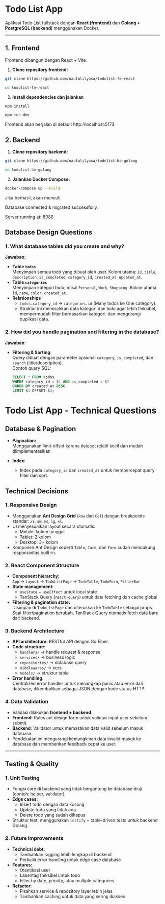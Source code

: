 # Todo List App

Aplikasi Todo List fullstack dengan **React (frontend)** dan **Golang + PostgreSQL (backend)** menggunakan Docker.

---

## 1. Frontend

Frontend dibangun dengan React + Vite.

1. **Clone repository frontend:**

```bash
git clone https://github.com/naufalilyasa/todolist-fe-react
```
```bash
cd todolist-fe-react
```

2. **Install dependencies dan jalankan**
```bash
npm install
```
```bash
npm run dev
```
Frontend akan berjalan di default http://localhost:5173

## 2. Backend
1. **Clone repository backend:**
```bash
git clone https://github.com/naufalilyasa/todolist-be-golang
```
```bash
cd todolist-be-golang
```
2. **Jalankan Docker Compose:**
```bash
docker-compose up --build
```
Jika berhasil, akan muncul:

Database connected & migrated successfully.

Server running at: 8080


##
## Database Design Questions

### 1. What database tables did you create and why?

**Jawaban:**

- **Table `todos`**  
  Menyimpan semua todo yang dibuat oleh user. Kolom utama: `id`, `title`, `description`, `is_completed`, `category_id`, `created_at`, `updated_at`.  
- **Table `categories`**  
  Menyimpan kategori todo, misal `Personal`, `Work`, `Shopping`. Kolom utama: `id`, `name`, `color`, `created_at`.  
- **Relationships**  
  - `todos.category_id` → `categories.id` (Many todos ke One category).  
  - Struktur ini memisahkan data kategori dan todo agar lebih fleksibel, mempermudah filter berdasarkan kategori, dan mengurangi duplikasi data.

### 2. How did you handle pagination and filtering in the database?

**Jawaban:**

- **Filtering & Sorting:**  
  Query dibuat dengan parameter opsional `category`, `is_completed`, dan `search` (title/description).  
  Contoh query SQL:

  ```sql
  SELECT * FROM todos
  WHERE category_id = $1 AND is_completed = $2
  ORDER BY created_at DESC
  LIMIT $3 OFFSET $4;
  ```
# Todo List App - Technical Questions

## Database & Pagination

- **Pagination:**  
  Menggunakan limit-offset karena dataset relatif kecil dan mudah diimplementasikan.

- **Index:**  
  - Index pada `category_id` dan `created_at` untuk mempercepat query filter dan sort.

## Technical Decisions

### 1. Responsive Design

- Menggunakan **Ant Design Grid** (`Row` dan `Col`) dengan breakpoints standar: `xs`, `sm`, `md`, `lg`, `xl`.  
- UI menyesuaikan layout secara otomatis:  
  - Mobile: kolom tunggal  
  - Tablet: 2 kolom  
  - Desktop: 3+ kolom  
- Komponen Ant Design seperti `Table`, `Card`, dan `Form` sudah mendukung responsivitas built-in.

### 2. React Component Structure

- **Component hierarchy:**  
  `App` → `Layout` → `TodoListPage` → `TodoTable`, `TodoForm`, `FilterBar`  
- **State management:**  
  - `useState` + `useEffect` untuk local state  
  - TanStack Query (`react-query`) untuk data fetching dan cache global  
- **Filtering & pagination state:**  
  Disimpan di `TodoListPage` dan diteruskan ke `TodoTable` sebagai props.  
  Saat filter/pagination berubah, TanStack Query otomatis fetch data baru dari backend.

### 3. Backend Architecture

- **API architecture:** RESTful API dengan Go Fiber.  
- **Code structure:**  
  - `handlers/` → handle request & response  
  - `services/` → business logic  
  - `repositories/` → database query  
  - `middlewares/` → cors
  - `models/` -> struktur table
- **Error handling:**  
  Centralized error handler untuk menangkap panic atau error dari database, dikembalikan sebagai JSON dengan kode status HTTP.

### 4. Data Validation

- Validasi dilakukan **frontend + backend**.  
- **Frontend:** Rules ant design form untuk validasi input user sebelum submit.  
- **Backend:** Validator untuk memastikan data valid sebelum masuk database.  
- Pendekatan ini mengurangi kemungkinan data invalid masuk ke database dan memberikan feedback cepat ke user.

---

## Testing & Quality

### 1. Unit Testing

- Fungsi core di backend yang tidak bergantung ke database diuji (contoh: helper, validator).  
- **Edge cases:**  
  - Insert todo dengan data kosong  
  - Update todo yang tidak ada  
  - Delete todo yang sudah dihapus  
- Struktur test: menggunakan `testify` + table-driven tests untuk backend Golang.

### 2. Future Improvements

- **Technical debt:**  
  - Tambahkan logging lebih lengkap di backend  
  - Perbaiki error handling untuk edge case database  
- **Features:**  
  - Otentikasi user  
  - Label/tag fleksibel untuk todo  
  - Filter by date, priority, atau multiple categories  
- **Refactor:**  
  - Pisahkan service & repository layer lebih jelas  
  - Tambahkan caching untuk data yang sering diakses


